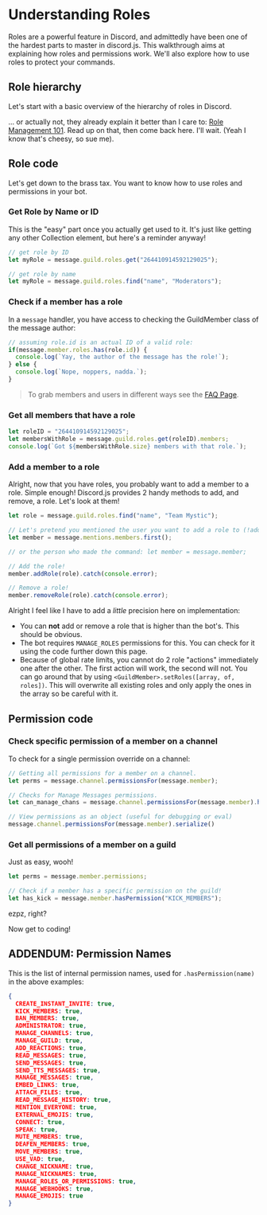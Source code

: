 # Understanding Roles

Roles are a powerful feature in Discord, and admittedly have been one of the hardest parts to master in discord.js. This walkthrough aims at explaining how roles and permissions work. We'll also explore how to use roles to protect your commands.

## Role hierarchy

Let's start with a basic overview of the hierarchy of roles in Discord.

... or actually not, they already explain it better than I care to: [Role Management 101](https://support.discordapp.com/hc/en-us/articles/214836687-Role-Management-101). Read up on that, then come back here. I'll wait. (Yeah I know that's cheesy, so sue me).

## Role code

Let's get down to the brass tax. You want to know how to use roles and permissions in your bot.

### Get Role by Name or ID

This is the "easy" part once you actually get used to it. It's just like getting any other Collection element, but here's a reminder anyway!

```js
// get role by ID
let myRole = message.guild.roles.get("264410914592129025");

// get role by name
let myRole = message.guild.roles.find("name", "Moderators");
```

### Check if a member has a role
In a `message` handler, you have access to checking the GuildMember class of the message author:

```js
// assuming role.id is an actual ID of a valid role:
if(message.member.roles.has(role.id)) {
  console.log(`Yay, the author of the message has the role!`);
} else {
  console.log(`Nope, noppers, nadda.`);
}
```

> To grab members and users in different ways see the [FAQ Page](/frequently-asked-questions.md).

### Get all members that have a role

```js
let roleID = "264410914592129025";
let membersWithRole = message.guild.roles.get(roleID).members;
console.log(`Got ${membersWithRole.size} members with that role.`);
```

### Add a member to a role

Alright, now that you have roles, you probably want to add a member to a role. Simple enough! Discord.js provides 2 handy methods to add, and remove, a role. Let's look at them!

```js
let role = message.guild.roles.find("name", "Team Mystic");

// Let's pretend you mentioned the user you want to add a role to (!addrole @user Role Name):
let member = message.mentions.members.first();

// or the person who made the command: let member = message.member;

// Add the role!
member.addRole(role).catch(console.error);

// Remove a role!
member.removeRole(role).catch(console.error);
```

Alright I feel like I have to add a *little* precision here on implementation:

- You can **not** add or remove a role that is higher than the bot's. This should be obvious.
- The bot requires `MANAGE_ROLES` permissions for this. You can check for it using the code further down this page.
- Because of global rate limits, you cannot do 2 role "actions" immediately one after the other. The first action will work, the second will not. You can go around that by using `<GuildMember>.setRoles([array, of, roles])`. This will overwrite all existing roles and only apply the ones in the array so be careful with it.

## Permission code

### Check specific permission of a member on a channel
To check for a single permission override on a channel:

```js
// Getting all permissions for a member on a channel.
let perms = message.channel.permissionsFor(message.member);

// Checks for Manage Messages permissions.
let can_manage_chans = message.channel.permissionsFor(message.member).hasPermission("MANAGE_MESSAGES");

// View permissions as an object (useful for debugging or eval)
message.channel.permissionsFor(message.member).serialize()
```

### Get all permissions of a member on a guild

Just as easy, wooh!

```js
let perms = message.member.permissions;

// Check if a member has a specific permission on the guild!
let has_kick = message.member.hasPermission("KICK_MEMBERS");
```

ezpz, right?

Now get to coding!

## ADDENDUM: Permission Names

This is the list of internal permission names, used for `.hasPermission(name)` in the above examples:

```json
{
  CREATE_INSTANT_INVITE: true,
  KICK_MEMBERS: true,
  BAN_MEMBERS: true,
  ADMINISTRATOR: true,
  MANAGE_CHANNELS: true,
  MANAGE_GUILD: true,
  ADD_REACTIONS: true,
  READ_MESSAGES: true,
  SEND_MESSAGES: true,
  SEND_TTS_MESSAGES: true,
  MANAGE_MESSAGES: true,
  EMBED_LINKS: true,
  ATTACH_FILES: true,
  READ_MESSAGE_HISTORY: true,
  MENTION_EVERYONE: true,
  EXTERNAL_EMOJIS: true,
  CONNECT: true,
  SPEAK: true,
  MUTE_MEMBERS: true,
  DEAFEN_MEMBERS: true,
  MOVE_MEMBERS: true,
  USE_VAD: true,
  CHANGE_NICKNAME: true,
  MANAGE_NICKNAMES: true,
  MANAGE_ROLES_OR_PERMISSIONS: true,
  MANAGE_WEBHOOKS: true,
  MANAGE_EMOJIS: true
}
```
